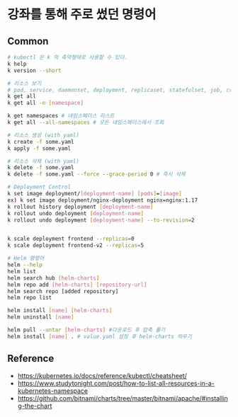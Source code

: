 # 강좌를 통해 주로 썼던 명령어

## Common

```bash
# kubectl 은 k 의 축약형태로 사용할 수 있다.
k help
k version --short

# 리소스 보기
# pod, service, daemonset, deployment, replicaset, statefulset, job, cronjobs
k get all
k get all -n [namespace]

k get namespaces # 네임스페이스 리스트
k get all --all-namespaces # 모든 네임스페이스에서 조회

# 리소스 생성 (with yaml)
k create -f some.yaml
k apply -f some.yaml

# 리소스 삭제 (with yaml)
k delete -f some.yaml
k delete -f some.yaml --force --grace-period 0 # 즉시 삭제

# Deployment Control
k set image deployment/[deployment-name] [pods]=[image]
ex) k set image deployment/nginx-deployment nginx=nginx:1.17
k rollout history deployment [deployment-name]
k rollout undo deployment [deployment-name]
k rollout undo deployment [deployment-name] --to-revision=2


k scale deployment frontend --replicas=0
k scale deployment frontend-v2 --replicas=5

# Helm 명령어
helm --help
helm list
helm search hub [helm-charts]
helm repo add [helm-charts] [repository-url]
helm search repo [added repository]
helm repo list

helm install [name] [helm-charts]
helm uninstall [name]

helm pull --untar [helm-charts] #다운로드 후 압축 풀기
helm install [name] . # value.yaml 설정 후 helm-charts 띄우기

```

## Reference
- https://kubernetes.io/docs/reference/kubectl/cheatsheet/
- https://www.studytonight.com/post/how-to-list-all-resources-in-a-kubernetes-namespace
- https://github.com/bitnami/charts/tree/master/bitnami/apache/#installing-the-chart